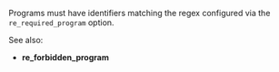 Programs must have identifiers matching the regex configured via the
`re_required_program` option.

See also:
- **re_forbidden_program**
